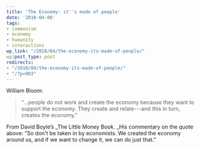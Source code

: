 ```yaml
---
title: 'The Economy: it''s made of people'
date: '2010-04-08'
tags:
- communism
- economy
- humanity
- interactions
wp_link: "/2010/04/the-economy-its-made-of-people/"
wp:post_type: post
redirects:
- "/2010/04/the-economy-its-made-of-people/"
- "/?p=903"
---
```


William Bloom:

> "...people do not work and create the economy because they want to support the economy. They create and relate---and this in turn, creates the economy."

From David Boyle’s _The Little Money Book. _His commentary on the quote above: "So don't be taken in by economists. We created the economy around us, and if we want to change it, we can do just that."
